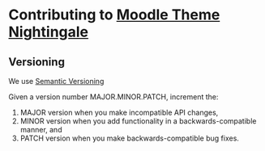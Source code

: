 # Contributing to [Moodle Theme Nightingale](https://github.com/NHSLeadership/moodle-theme_nightingale)

## Versioning

We use [Semantic Versioning](semver.org)

Given a version number MAJOR.MINOR.PATCH, increment the:

1. MAJOR version when you make incompatible API changes,
2. MINOR version when you add functionality in a backwards-compatible manner, and
3. PATCH version when you make backwards-compatible bug fixes.